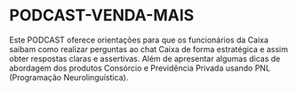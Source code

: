 # PODCAST-VENDA-MAIS
Este PODCAST oferece orientações para que os funcionários da Caixa saibam como realizar perguntas ao chat Caixa de forma estratégica e assim obter respostas claras e assertivas. Além de apresentar algumas dicas de abordagem dos produtos Consórcio e Previdência Privada usando PNL (Programação Neurolinguística).
